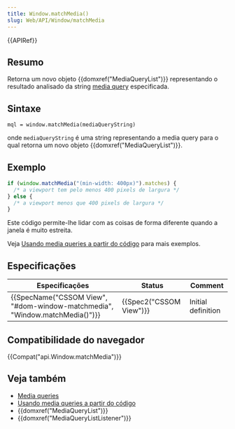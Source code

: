 ```yaml
---
title: Window.matchMedia()
slug: Web/API/Window/matchMedia
---
```

{{APIRef}}

## Resumo

Retorna um novo objeto {{domxref("MediaQueryList")}} representando o resultado analisado da string [media query](/pt-BR/docs/CSS/Media_queries) especificada.

## Sintaxe

```
mql = window.matchMedia(mediaQueryString)
```

onde `mediaQueryString` é uma string representando a media query para o qual retorna um novo objeto {{domxref("MediaQueryList")}}.

## Exemplo

```js
if (window.matchMedia("(min-width: 400px)").matches) {
  /* a viewport tem pelo menos 400 pixels de largura */
} else {
  /* a viewport menos que 400 pixels de largura */
}
```

Este código permite-lhe lidar com as coisas de forma diferente quando a janela é muito estreita.

Veja [Usando media queries a partir do código](/pt-BR/docs/DOM/Using_media_queries_from_code) para mais exemplos.

## Especificações

| Especificações                                                                                       | Status                           | Comment            |
| ---------------------------------------------------------------------------------------------------- | -------------------------------- | ------------------ |
| {{SpecName("CSSOM View", "#dom-window-matchmedia", "Window.matchMedia()")}} | {{Spec2("CSSOM View")}} | Initial definition |

## Compatibilidade do navegador

{{Compat("api.Window.matchMedia")}}

## Veja também

- [Media queries](/pt-BR/docs/CSS/Media_queries)
- [Usando media queries a partir do código](/pt-BR/docs/DOM/Using_media_queries_from_code)
- {{domxref("MediaQueryList")}}
- {{domxref("MediaQueryListListener")}}
